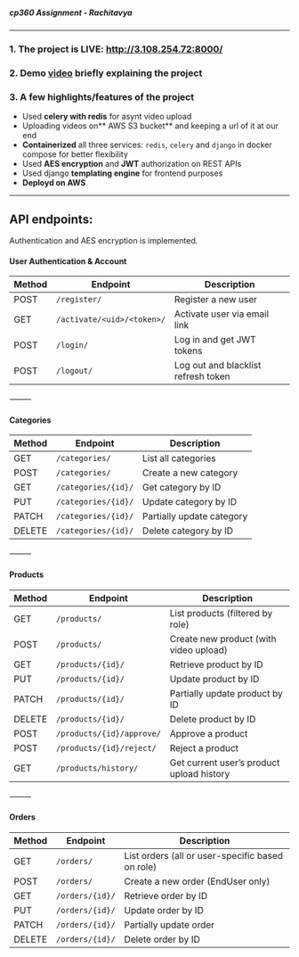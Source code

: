##### cp360 Assignment - Rachitavya
---

### 1. The project is LIVE: http://3.108.254.72:8000/

### 2. Demo [video](https://drive.google.com/file/d/1c_BSKRVfG8Gzxk8oesbu4kIt8ElDbdi_/view?usp=sharing) briefly explaining the project

### 3. A few highlights/features of the project

- Used **celery with redis** for asynt video upload
- Uploading videos on** AWS S3 bucket** and keeping a url of it at our end
- **Containerized** all three services: `redis`, `celery` and `django` in docker compose for better flexibility
- Used **AES encryption** and **JWT** authorization on REST APIs
- Used django **templating engine** for frontend purposes
- **Deployd on AWS**
---

## API endpoints:
Authentication and AES encryption is implemented.

 #### User Authentication & Account

| Method | Endpoint                          | Description                          |
|--------|-----------------------------------|--------------------------------------|
| POST   | `/register/`                      | Register a new user                  |
| GET    | `/activate/<uid>/<token>/`        | Activate user via email link         |
| POST   | `/login/`                         | Log in and get JWT tokens            |
| POST   | `/logout/`                        | Log out and blacklist refresh token  |


⸻

 #### Categories

| Method | Endpoint              | Description               |
|--------|-----------------------|---------------------------|
| GET    | `/categories/`        | List all categories       |
| POST   | `/categories/`        | Create a new category     |
| GET    | `/categories/{id}/`   | Get category by ID        |
| PUT    | `/categories/{id}/`   | Update category by ID     |
| PATCH  | `/categories/{id}/`   | Partially update category |
| DELETE | `/categories/{id}/`   | Delete category by ID     |


⸻

 #### Products

| Method | Endpoint                          | Description                                 |
|--------|-----------------------------------|---------------------------------------------|
| GET    | `/products/`                      | List products (filtered by role)            |
| POST   | `/products/`                      | Create new product (with video upload)      |
| GET    | `/products/{id}/`                 | Retrieve product by ID                      |
| PUT    | `/products/{id}/`                 | Update product by ID                        |
| PATCH  | `/products/{id}/`                 | Partially update product by ID              |
| DELETE | `/products/{id}/`                 | Delete product by ID                        |
| POST   | `/products/{id}/approve/`         | Approve a product                           |
| POST   | `/products/{id}/reject/`          | Reject a product                            |
| GET    | `/products/history/`              | Get current user’s product upload history   |


⸻

 #### Orders

| Method | Endpoint              | Description                                      |
|--------|-----------------------|--------------------------------------------------|
| GET    | `/orders/`            | List orders (all or user-specific based on role)|
| POST   | `/orders/`            | Create a new order (EndUser only)               |
| GET    | `/orders/{id}/`       | Retrieve order by ID                            |
| PUT    | `/orders/{id}/`       | Update order by ID                              |
| PATCH  | `/orders/{id}/`       | Partially update order                          |
| DELETE | `/orders/{id}/`       | Delete order by ID                              |

